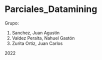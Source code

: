 # Parciales_Datamining

Grupo:

1. Sanchez, Juan Agustín
2. Valdez Peralta, Nahuel Gastón
3. Zurita Ortiz, Juan Carlos 

2022

